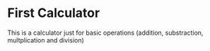 # First Calculator

This is a calculator just for basic operations (addition, substraction, multplication and division)

